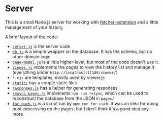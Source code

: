 # Server

This is a small Node.js server for working with [fetcher-extension](../fetcher-extension) and a little management of your history.

A brief layout of the code:

* [`server.js`](./server.js) is the server code
* [`db.js`](./db.js) is a simple wrapper on the database. It has the schema, but no other domain logic.
* [`page-model.js`](./page-model.js) is a little higher-level, but most of the code doesn't use it.
* [`viewer.js`](./viewer.js) implements the pages to view the history list and manage it (everything under `http://localhost:11180/viewer/`)
* `*.ejs` are templates, mostly used by viewer.js
* [`static/`](./static/) has a couple static files
* [`responses.js`](./responses.js) has a helper for generating responses.
* [`resync-pages.js`](./resync-pages.js) implements `npm run resync`, which can be used to reconstruct the database from the JSON in `pages/`
* [`for-each.js`](./for-each.js) is a script run by `npm run for-each`. It was an idea for doing post-processing on the pages, but I don't think it's a good idea any more.
